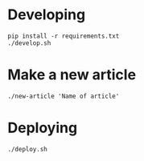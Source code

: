 # Developing

```
pip install -r requirements.txt
./develop.sh
```

# Make a new article

```
./new-article 'Name of article'
```

# Deploying

```
./deploy.sh
```
